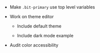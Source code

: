 - Make `.bit-primary` use top level variables

- Work on theme editor

  - Include default theme

  - Include dark mode example

- Audit color accessibility

